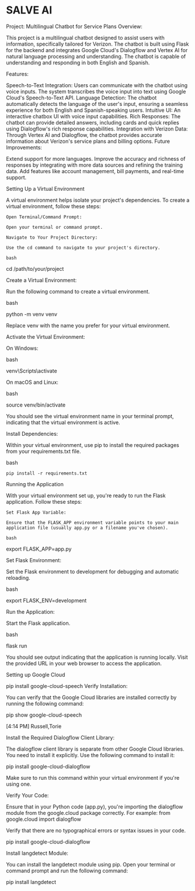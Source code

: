 # SALVE AI
Project: Multilingual Chatbot for Service Plans
Overview:

This project is a multilingual chatbot designed to assist users with information, specifically tailored for Verizon. The chatbot is built using Flask for the backend and integrates Google Cloud's Dialogflow and Vertex AI for natural language processing and understanding. The chatbot is capable of understanding and responding in both English and Spanish.

Features:

Speech-to-Text Integration: Users can communicate with the chatbot using voice inputs. The system transcribes the voice input into text using Google Cloud's Speech-to-Text API.
Language Detection: The chatbot automatically detects the language of the user's input, ensuring a seamless experience for both English and Spanish-speaking users.
Intuitive UI: An interactive chatbox UI with voice input capabilities.
Rich Responses: The chatbot can provide detailed answers, including cards and quick replies using Dialogflow's rich response capabilities.
Integration with Verizon Data: Through Vertex AI and Dialogflow, the chatbot provides accurate information about Verizon's service plans and billing options.
Future Improvements:

Extend support for more languages.
Improve the accuracy and richness of responses by integrating with more data sources and refining the training data.
Add features like account management, bill payments, and real-time support.

Setting Up a Virtual Environment

A virtual environment helps isolate your project's dependencies. To create a virtual environment, follow these steps:

    Open Terminal/Command Prompt:

    Open your terminal or command prompt.

    Navigate to Your Project Directory:

    Use the cd command to navigate to your project's directory.

    bash

cd /path/to/your/project

Create a Virtual Environment:

Run the following command to create a virtual environment.

bash

python -m venv venv

Replace venv with the name you prefer for your virtual environment.

Activate the Virtual Environment:

On Windows:

bash

venv\Scripts\activate

On macOS and Linux:

bash

source venv/bin/activate

You should see the virtual environment name in your terminal prompt, indicating that the virtual environment is active.

Install Dependencies:

Within your virtual environment, use pip to install the required packages from your requirements.txt file.

bash

    pip install -r requirements.txt

Running the Application

With your virtual environment set up, you're ready to run the Flask application. Follow these steps:

    Set Flask App Variable:

    Ensure that the FLASK_APP environment variable points to your main application file (usually app.py or a filename you've chosen).

    bash

export FLASK_APP=app.py

Set Flask Environment:

Set the Flask environment to development for debugging and automatic reloading.

bash

export FLASK_ENV=development

Run the Application:

Start the Flask application.

bash

flask run

You should see output indicating that the application is running locally. Visit the provided URL in your web browser to access the application.




Setting up Google Cloud

pip install google-cloud-speech
Verify Installation:

You can verify that the Google Cloud libraries are installed correctly by running the following command:

pip show google-cloud-speech
 

[4:14 PM] Russell,Torie

Install the Required Dialogflow Client Library:

The dialogflow client library is separate from other Google Cloud libraries. You need to install it explicitly. Use the following command to install it:

pip install google-cloud-dialogflow

Make sure to run this command within your virtual environment if you're using one.


Verify Your Code:

Ensure that in your Python code (app.py), you're importing the dialogflow module from the google.cloud package correctly. For example:
from google.cloud import dialogflow

Verify that there are no typographical errors or syntax issues in your code.

pip install google-cloud-dialogflow



Install langdetect Module:

You can install the langdetect module using pip. Open your terminal or command prompt and run the following command:

 
pip install langdetect
 
